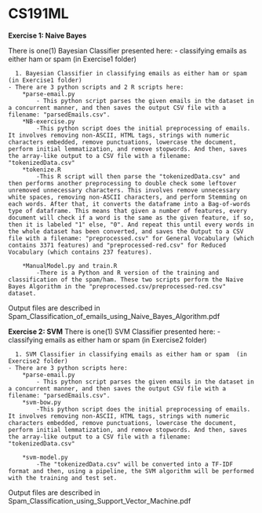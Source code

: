 # CS191ML
**Exercise 1: Naive Bayes**




There is one(1) Bayesian Classifier presented here: 
	- classifying emails as either ham or spam  (in Exercise1 folder)
	
      1. Bayesian Classifier in classifying emails as either ham or spam  (in Exercise1 folder)
	- There are 3 python scripts and 2 R scripts here:
		*parse-email.py
			- This python script parses the given emails in the dataset in a concurrent manner, and then saves the output CSV file with a filename: "parsedEmails.csv".
		*NB-exercise.py
			-This python script does the initial preprocessing of emails. It involves removing non-ASCII, HTML tags, strings with numeric characters embedded, remove punctuations, lowercase the document, perform initial lemmatization, and remove stopwords. And then, saves the array-like output to a CSV file with a filename: "tokenizedData.csv"
		*tokenize.R
			-This R script will then parse the "tokenizedData.csv" and then performs another preprocessing to double check some leftover unremoved unnecessary characters. This involves remove unnecessary white spaces, removing non-ASCII characters, and perform Stemming on each words. After that, it converts the dataframe into a Bag-of-words type of dataframe. This means that given a number of features, every document will check if a word is the same as the given feature, if so, then it is labeled "1" else, "0". And repeat this until every words in the whole dataset has been converted, and saves the Output to a CSV file with a filename: "preprocessed.csv" for General Vocabulary (which contains 3371 features) and "preprocessed-red.csv" for Reduced Vocabulary (which contains 237 features).

		*ManualModel.py and train.R
			-There is a Python and R version of the training and classification of the spam/ham. These two scripts perform the Naive Bayes Algorithm in the "preprocessed.csv/preprocessed-red.csv" dataset.
	

Output files are described in Spam_Classification_of_emails_using_Naive_Bayes_Algorithm.pdf

**Exercise 2: SVM**
There is one(1) SVM Classifier presented here: 
	- classifying emails as either ham or spam  (in Exercise2 folder)
	
      1. SVM Classifier in classifying emails as either ham or spam  (in Exercise2 folder)
	- There are 3 python scripts here:
		*parse-email.py
			- This python script parses the given emails in the dataset in a concurrent manner, and then saves the output CSV file with a filename: "parsedEmails.csv".
		*svm-bow.py
			-This python script does the initial preprocessing of emails. It involves removing non-ASCII, HTML tags, strings with numeric characters embedded, remove punctuations, lowercase the document, perform initial lemmatization, and remove stopwords. And then, saves the array-like output to a CSV file with a filename: "tokenizedData.csv"

		*svm-model.py
			-The "tokenizedData.csv" will be converted into a TF-IDF format and then, using a pipeline, the SVM algorithm will be performed with the training and test set.
	

Output files are described in Spam_Classification_using_Support_Vector_Machine.pdf
